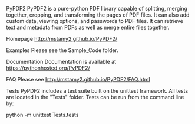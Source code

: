 PyPDF2
PyPDF2 is a pure-python PDF library capable of splitting, merging together, cropping, and transforming the pages of PDF files. It can also add custom data, viewing options, and passwords to PDF files. It can retrieve text and metadata from PDFs as well as merge entire files together.

Homepage
http://mstamy2.github.io/PyPDF2/

Examples
Please see the Sample_Code folder.

Documentation
Documentation is available at
https://pythonhosted.org/PyPDF2/

FAQ
Please see
http://mstamy2.github.io/PyPDF2/FAQ.html

Tests
PyPDF2 includes a test suite built on the unittest framework. All tests are located in the "Tests" folder. Tests can be run from the command line by:

python -m unittest Tests.tests
